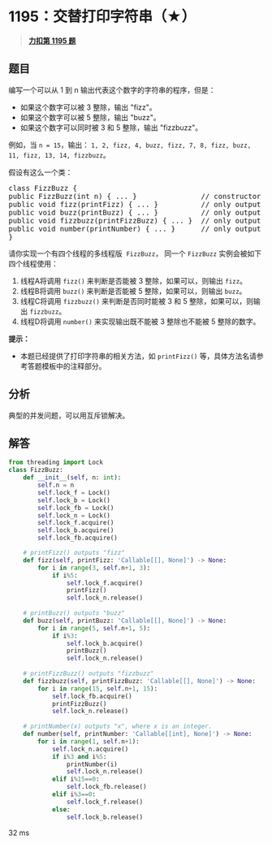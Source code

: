 # 1195：交替打印字符串（★）


> <u>**[力扣第 1195 题](https://leetcode.cn/problems/fizz-buzz-multithreaded/)**</u>

## 题目

<p>编写一个可以从 1 到 n 输出代表这个数字的字符串的程序，但是：</p>

<ul>
<li>如果这个数字可以被 3 整除，输出 "fizz"。</li>
<li>如果这个数字可以被 5 整除，输出 "buzz"。</li>
<li>如果这个数字可以同时被 3 和 5 整除，输出 "fizzbuzz"。</li>
</ul>

<p>例如，当 <code>n = 15</code>，输出： <code>1, 2, fizz, 4, buzz, fizz, 7, 8, fizz, buzz, 11, fizz, 13, 14, fizzbuzz</code>。</p>

<p>假设有这么一个类：</p>

<pre>
class FizzBuzz {
public FizzBuzz(int n) { ... }               // constructor
public void fizz(printFizz) { ... }          // only output "fizz"
public void buzz(printBuzz) { ... }          // only output "buzz"
public void fizzbuzz(printFizzBuzz) { ... }  // only output "fizzbuzz"
public void number(printNumber) { ... }      // only output the numbers
}</pre>

<p>请你实现一个有四个线程的多线程版  <code>FizzBuzz</code>， 同一个 <code>FizzBuzz</code> 实例会被如下四个线程使用：</p>

<ol>
<li>线程A将调用 <code>fizz()</code> 来判断是否能被 3 整除，如果可以，则输出 <code>fizz</code>。</li>
<li>线程B将调用 <code>buzz()</code> 来判断是否能被 5 整除，如果可以，则输出 <code>buzz</code>。</li>
<li>线程C将调用 <code>fizzbuzz()</code> 来判断是否同时能被 3 和 5 整除，如果可以，则输出 <code>fizzbuzz</code>。</li>
<li>线程D将调用 <code>number()</code> 来实现输出既不能被 3 整除也不能被 5 整除的数字。</li>
</ol>



<p><strong>提示：</strong></p>

<ul>
<li>本题已经提供了打印字符串的相关方法，如 <code>printFizz()</code> 等，具体方法名请参考答题模板中的注释部分。</li>
</ul>




## 分析

典型的并发问题，可以用互斥锁解决。

## 解答

```python
from threading import Lock
class FizzBuzz:
    def __init__(self, n: int):
        self.n = n
        self.lock_f = Lock()
        self.lock_b = Lock()
        self.lock_fb = Lock()
        self.lock_n = Lock()
        self.lock_f.acquire()
        self.lock_b.acquire()
        self.lock_fb.acquire()

    # printFizz() outputs "fizz"
    def fizz(self, printFizz: 'Callable[[], None]') -> None:
        for i in range(3, self.n+1, 3):
            if i%5:
                self.lock_f.acquire()
                printFizz()
                self.lock_n.release()
    	
    # printBuzz() outputs "buzz"
    def buzz(self, printBuzz: 'Callable[[], None]') -> None:
        for i in range(5, self.n+1, 5):
            if i%3:
                self.lock_b.acquire()
                printBuzz()
                self.lock_n.release()
    	
    # printFizzBuzz() outputs "fizzbuzz"
    def fizzbuzz(self, printFizzBuzz: 'Callable[[], None]') -> None:
        for i in range(15, self.n+1, 15):
            self.lock_fb.acquire()
            printFizzBuzz()
            self.lock_n.release()
        
    # printNumber(x) outputs "x", where x is an integer.
    def number(self, printNumber: 'Callable[[int], None]') -> None:
        for i in range(1, self.n+1):
            self.lock_n.acquire()
            if i%3 and i%5:
                printNumber(i)
                self.lock_n.release()
            elif i%15==0:
                self.lock_fb.release()
            elif i%3==0:
                self.lock_f.release()
            else:
                self.lock_b.release()
```
32 ms

